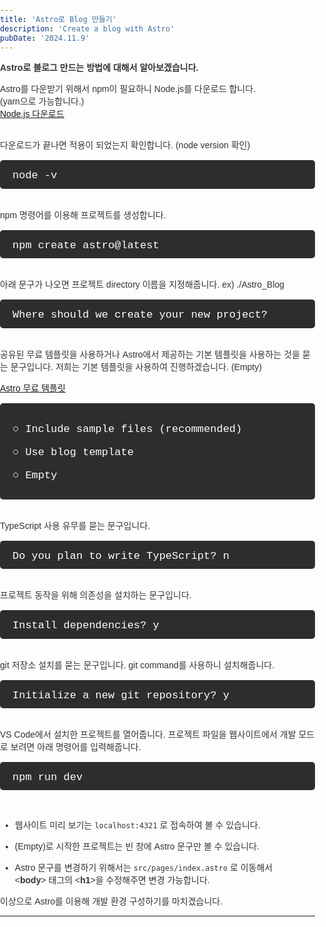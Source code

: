 ```yaml
---
title: 'Astro로 Blog 만들기'
description: 'Create a blog with Astro'
pubDate: '2024.11.9'
---
```


**Astro로 블로그 만드는 방법에 대해서 알아보겠습니다.**

Astro를 다운받기 위해서 npm이 필요하니 Node.js를 다운로드 합니다.  
(yarn으로 가능합니다.)  
[Node.js 다운로드](https://nodejs.org/en/)

<br>
다운로드가 끝나면 적용이 되었는지 확인합니다. (node version 확인)

<div class="terminal">
  node -v
</div>

<br>
npm 명령어를 이용해 프로젝트를 생성합니다.

<div class="terminal">
  npm create astro@latest
</div>
<br>
아래 문구가 나오면 프로젝트 directory 이름을 지정해줍니다.  
ex) ./Astro_Blog

<div class="terminal">
Where should we create your new project?
</div>

<br>
공유된 무료 템플릿을 사용하거나 Astro에서 제공하는 기본 템플릿을 사용하는 것을  
묻는 문구입니다. 저희는 기본 템플릿을 사용하여 진행하겠습니다.  (Empty)

[Astro 무료 템플릿](https://astro.build/themes/)

<div class="terminal">

○ Include sample files (recommended)

○ Use blog template

○ Empty

</div>

<br>
TypeScript 사용 유무를 묻는 문구입니다.

<div class="terminal">
Do you plan to write TypeScript?  
n
</div>

<br>
프로젝트 동작을 위해 의존성을 설치하는 문구입니다.

<div class="terminal">
  Install dependencies?  
  y
</div>

<br>
git 저장소 설치를 묻는 문구입니다.  
git command를 사용하니 설치해줍니다.

<div class="terminal">
  Initialize a new git repository?  
  y
</div>

<br>
VS Code에서 설치한 프로젝트를 열어줍니다.
프로젝트 파일을 웹사이트에서 개발 모드로 보려면 아래 명령어를 입력해줍니다.

<div class="terminal">
  npm run dev
</div>

<br>

- 웹사이트 미리 보기는 `localhost:4321` 로 접속하여 볼 수 있습니다.
- (Empty)로 시작한 프로젝트는 빈 창에 Astro 문구만 볼 수 있습니다.

- Astro 문구를 변경하기 위해서는 `src/pages/index.astro` 로 이동해서  
  &lt;**body**&gt; 태그의 &lt;**h1**&gt;을 수정해주면 변경 가능합니다.

이상으로 Astro를 이용해 개발 환경 구성하기를 마치겠습니다.

---

<style>
  body {
    font-family: 'Arial', sans-serif;
    color: #333;
    margin: 0;
    padding: 0;
  }

  h1, h2 {
    color: #333;
  }
  h1 {
    font-size: 2em;
    margin-bottom: 20px;
  }

  .terminal {
    background-color: #2d2d2d; 
    color: #ffffff; 
    padding: 15px 10px 10px 20px;
    border-radius: 5px;
    font-family: 'Courier New', monospace;
    font-size: 17px;
    line-height: 1.2;
    overflow-x: auto;
    margin: 15px 0;
  }
</style>

<script src="https://utteranc.es/client.js"
        repo="tjsgh1217/tjsgh1217.github.io"
        issue-term="pathname"
        theme="github-light"
        crossorigin="anonymous"
        async>
</script>
